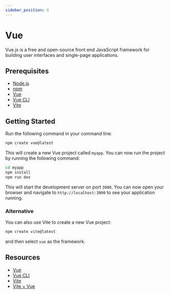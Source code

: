 ```yaml
---
sidebar_position: 4
---
```


# Vue

Vue.js is a free and open-source front end JavaScript framework for building user interfaces and single-page applications.

## Prerequisites

- [Node.js](https://nodejs.org/en/)
- [npm](https://www.npmjs.com/)
- [Vue](https://vuejs.org/)
- [Vue CLI](https://cli.vuejs.org/)
- [Vite](https://vitejs.dev/)

## Getting Started

Run the following command in your command line:

```bash
npm create vue@latest
```

This will create a new Vue project called `myapp`. You can now run the project by running the following command:

```bash
cd myapp
npm install
npm run dev
```

This will start the development server on port `3000`. You can now open your browser and navigate to `http://localhost:3000` to see your application running.

### Alternative

You can also use Vite to create a new Vue project:

```bash
npm create vite@latest
```

and then select `vue` as the framework.

## Resources

- [Vue](https://vuejs.org/)
- [Vue CLI](https://cli.vuejs.org/)
- [Vite](https://vitejs.dev/)
- [Vite + Vue](https://vitejs.dev/guide/#scaffolding-your-first-vite-project)